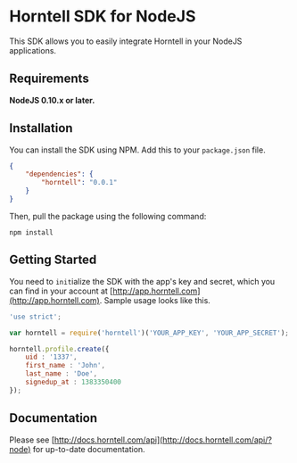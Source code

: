 Horntell SDK for NodeJS
====================

This SDK allows you to easily integrate Horntell in your NodeJS applications.

## Requirements

**NodeJS 0.10.x or later.**

## Installation

You can install the SDK using NPM. Add this to your `package.json` file.

```json
{
	"dependencies": {
		"horntell": "0.0.1"
	}
}
```

Then, pull the package using the following command:

```
npm install
```

## Getting Started

You need to `init`ialize the SDK with the app's key and secret, which you can find in your account at [http://app.horntell.com](http://app.horntell.com). Sample usage looks like this.

```js
'use strict';

var horntell = require('horntell')('YOUR_APP_KEY', 'YOUR_APP_SECRET');

horntell.profile.create({
	uid : '1337',
	first_name : 'John',
	last_name : 'Doe',
	signedup_at : 1383350400
});
```

## Documentation

Please see [http://docs.horntell.com/api](http://docs.horntell.com/api/?node) for up-to-date documentation.
